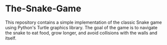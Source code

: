 # The-Snake-Game
This repository contains a simple implementation of the classic Snake game using Python's Turtle graphics library. The goal of the game is to navigate the snake to eat food, grow longer, and avoid collisions with the walls and itself.
